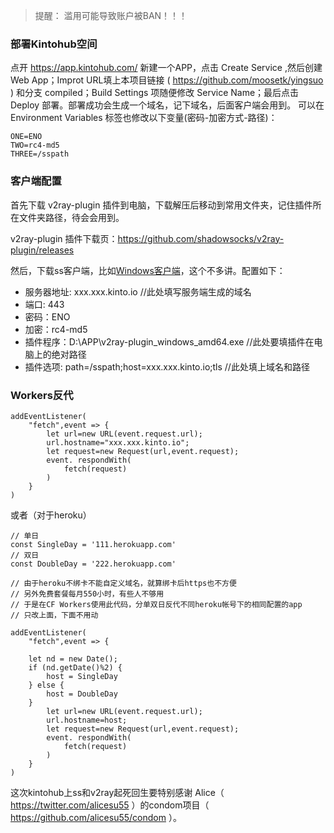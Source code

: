 > 提醒： 滥用可能导致账户被BAN！！！ 

### 部署Kintohub空间

点开 https://app.kintohub.com/ 新建一个APP，点击 Create Service ,然后创建 Web App；Improt URL填上本项目链接 ( https://github.com/moosetk/yingsuo ) 和分支 compiled；Build Settings 项随便修改 Service Name；最后点击 Deploy 部署。部署成功会生成一个域名，记下域名，后面客户端会用到。
可以在 Environment Variables 标签也修改以下变量(密码-加密方式-路径)：
```
ONE=ENO
TWO=rc4-md5
THREE=/sspath
```

### 客户端配置

首先下载 v2ray-plugin 插件到电脑，下载解压后移动到常用文件夹，记住插件所在文件夹路径，待会会用到。

v2ray-plugin 插件下载页：https://github.com/shadowsocks/v2ray-plugin/releases

然后，下载ss客户端，比如[Windows客户端](https://github.com/shadowsocks/shadowsocks-windows/releases/)，这个不多讲。配置如下：

* 服务器地址: xxx.xxx.kinto.io  //此处填写服务端生成的域名
* 端口: 443
* 密码：ENO
* 加密：rc4-md5
* 插件程序：D:\APP\v2ray-plugin_windows_amd64.exe  //此处要填插件在电脑上的绝对路径
* 插件选项: path=/sspath;host=xxx.xxx.kinto.io;tls //此处填上域名和路径

### Workers反代

```
addEventListener(
    "fetch",event => {
        let url=new URL(event.request.url);
        url.hostname="xxx.xxx.kinto.io";
        let request=new Request(url,event.request);
        event. respondWith(
            fetch(request)
        )
    }
)
```

或者（对于heroku） 

```
// 单日
const SingleDay = '111.herokuapp.com'
// 双日
const DoubleDay = '222.herokuapp.com'

// 由于heroku不绑卡不能自定义域名，就算绑卡后https也不方便
// 另外免费套餐每月550小时，有些人不够用
// 于是在CF Workers使用此代码，分单双日反代不同heroku帐号下的相同配置的app
// 只改上面，下面不用动

addEventListener(
    "fetch",event => {

    let nd = new Date();
    if (nd.getDate()%2) {
        host = SingleDay
    } else {
        host = DoubleDay
    }
        let url=new URL(event.request.url);
        url.hostname=host;
        let request=new Request(url,event.request);
        event. respondWith(
            fetch(request)
        )
    }
)
```
这次kintohub上ss和v2ray起死回生要特别感谢 Alice（ https://twitter.com/alicesu55 ）的condom项目（ https://github.com/alicesu55/condom ）。
